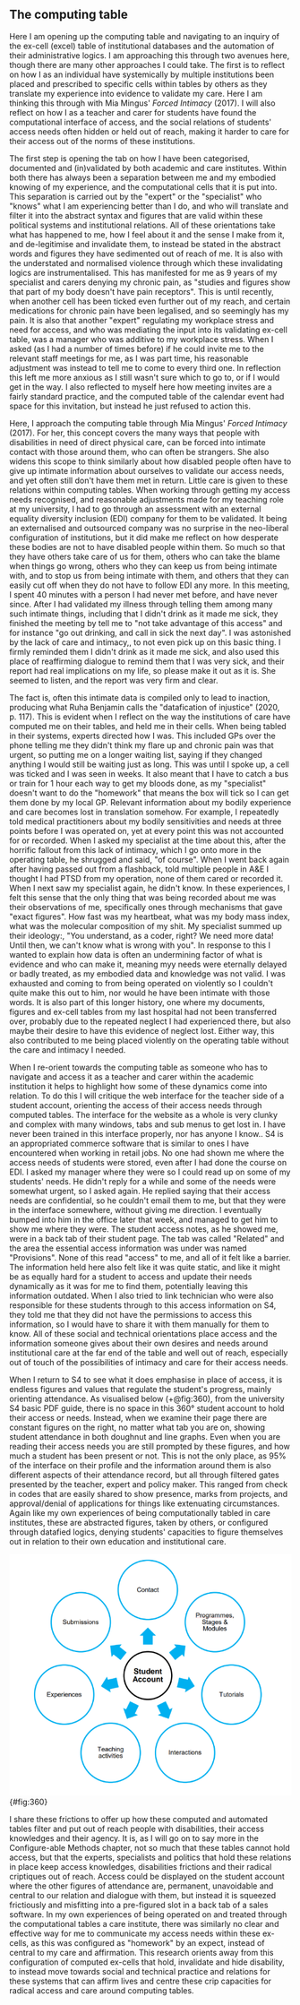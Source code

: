 ## The computing table

Here I am opening up the computing table and navigating to an inquiry of the ex-cell (excel) table of institutional databases and the automation of their administrative logics. I am approaching this through two avenues here, though there are many other approaches I could take. The first is to reflect on how I as an individual have systemically by multiple institutions been placed and prescribed to specific cells within tables by others as they translate my experience into evidence to validate my care. Here I am thinking this through with Mia Mingus' *Forced Intimacy* (2017). I will also reflect on how I as a teacher and carer for students have found the computational interface of access, and the social relations of students' access needs often hidden or held out of reach, making it harder to care for their access out of the norms of these institutions.

The first step is opening the tab on how I have been categorised, documented and (in)validated by both academic and care institutes. Within both there has always been a separation between me and my embodied knowing of my experience, and the computational cells that it is put into. This separation is carried out by the "expert" or the "specialist" who "knows" what I am experiencing better than I do, and who will translate and filter it into the abstract syntax and figures that are valid within these political systems and institutional relations. All of these orientations take what has happened to me, how I feel about it and the sense I make from it, and de-legitimise and invalidate them, to instead be stated in the abstract words and figures they have sedimented out of reach of me. It is also with the understated and normalised violence through which these invalidating logics are instrumentalised. This has manifested for me as 9 years of my specialist and carers denying my chronic pain, as "studies and figures show that part of my body doesn't have pain receptors". This is until recently, when another cell has been ticked even further out of my reach, and certain medications for chronic pain have been legalised, and so seemingly has my pain. It is also that another "expert" regulating my workplace stress and need for access, and who was mediating the input into its validating ex-cell table, was a manager who was additive to my workplace stress. When I asked (as I had a number of times before) if he could invite me to the relevant staff meetings for me, as I was part time, his reasonable adjustment was instead to tell me to come to every third one. In reflection this left me more anxious as I still wasn't sure which to go to, or if I would get in the way. I also reflected to myself here how meeting invites are a fairly standard practice, and the computed table of the calendar event had space for this invitation, but instead he just refused to action this.

Here, I approach the computing table through Mia Mingus' *Forced Intimacy* (2017). For her, this concept covers the many ways that people with disabilities in need of direct physical care, can be forced into intimate contact with those around them, who can often be strangers. She also widens this scope to think similarly about how disabled people often have to give up intimate information about ourselves to validate our access needs, and yet often still don't have them met in return. Little care is given to these relations within computing tables. When working through getting my access needs recognised, and reasonable adjustments made for my teaching role at my university, I had to go through an assessment with an external equality diversity inclusion (EDI) company for them to be validated. It being an externalised and outsourced company was no surprise in the neo-liberal configuration of institutions, but it did make me reflect on how desperate these bodies are not to have disabled people within them. So much so that they have others take care of us for them, others who can take the blame when things go wrong, others who they can keep us from being intimate with, and to stop us from being intimate with them, and others that they can easily cut off when they do not have to follow EDI any more. In this meeting, I spent 40 minutes with a person I had never met before, and have never since. After I had validated my illness through telling them among many such intimate things, including that I didn't drink as it made me sick, they finished the meeting by tell me to "not take advantage of this access" and for instance "go out drinking, and call in sick the next day". I was astonished by the lack of care and intimacy,, to not even pick up on this basic thing. I firmly reminded them I didn't drink as it made me sick, and also used this place of reaffirming dialogue to remind them that I was very sick, and their report had real implications on my life, so please make it out as it is. She seemed to listen, and the report was very firm and clear.

The fact is, often this intimate data is compiled only to lead to inaction, producing what Ruha Benjamin calls the "datafication of injustice" (2020, p. 117). This is evident when I reflect on the way the institutions of care have computed me on their tables, and held me in their cells. When being tabled in their systems, experts directed how I was. This included GPs over the phone telling me they didn't think my flare up and chronic pain was that urgent, so putting me on a longer waiting list, saying if they changed anything I would still be waiting just as long. This was until I spoke up, a cell was ticked and I was seen in weeks. It also meant that I have to catch a bus or train for 1 hour each way to get my bloods done, as my "specialist" doesn't want to do the "homework" that means the box will tick so I can get them done by my local GP. Relevant information about my bodily experience and care becomes lost in translation somehow. For example, I repeatedly told medical practitioners about my bodily sensitivities and needs at three points before I was operated on, yet at every point this was not accounted for or recorded. When I asked my specialist at the time about this, after the horrific fallout from this lack of intimacy, which I go onto more in the operating table, he shrugged and said, "of course". When I went back again after having passed out from a flashback, told multiple people in A&E I thought I had PTSD from my operation, none of them cared or recorded it. When I next saw my specialist again, he didn't know. In these experiences, I felt this sense that the only thing that was being recorded about me was their observations of me, specifically ones through mechanisms that gave "exact figures". How fast was my heartbeat, what was my body mass index, what was the molecular composition of my shit. My specialist summed up their ideology:, "You understand, as a coder, right? We need more data! Until then, we can't know what is wrong with you". In response to this I wanted to explain how data is often an undermining factor of what is evidence and who can make it, meaning myy needs were eternally delayed or badly treated, as my embodied data and knowledge was not valid. I was exhausted and coming to from being operated on violently so I couldn't quite make this out to him, nor would he have been intimate with those words. It is also part of this longer history, one where my documents, figures and ex-cell tables from my last hospital had not been transferred over, probably due to the repeated neglect I had experienced there, but also maybe their desire to have this evidence of neglect lost. Either way, this also contributed to me being placed violently on the operating table without the care and intimacy I needed.

When I re-orient towards the computing table as someone who has to navigate and access it as a teacher and carer within the academic institution it helps to highlight how some of these dynamics come into relation. To do this I will critique the web interface for the teacher side of a student account, orienting the access of their access needs through computed tables. The interface for the website as a whole is very clunky and complex with many windows, tabs and sub menus to get lost in. I have never been trained in this interface properly, nor has anyone I know.. S4 is an appropriated commerce software that is similar to ones I have encountered when working in retail jobs. No one had shown me where the access needs of students were stored, even after I had done the course on EDI. I asked my manager where they were so I could read up on some of my students' needs. He didn't reply for a while and some of the needs were somewhat urgent, so I asked again. He replied saying that their access needs are confidential, so he couldn't email them to me, but that they were in the interface somewhere, without giving me direction. I eventually bumped into him in the office later that week, and managed to get him to show me where they were. The student access notes, as he showed me, were in a back tab of their student page. The tab was called "Related" and the area the essential access information was under was named "Provisions". None of this read "access" to me, and all of it felt like a barrier. The information held here also felt like it was quite static, and like it might be as equally hard for a student to access and update their needs dynamically as it was for me to find them, potentially leaving this information outdated. When I also tried to link technician who were also responsible for these students through to this access information on S4, they told me that they did not have the permissions to access this information, so I would have to share it with them manually for them to know. All of these social and technical orientations place access and the information someone gives about their own desires and needs around institutional care at the far end of the table and well out of reach, especially out of touch of the possibilities of intimacy and care for their access needs.

When I return to S4 to see what it does emphasise in place of access, it is endless figures and values that regulate the student's progress, mainly orienting attendance. As visualised below (+@fig:360), from the university S4 basic PDF guide, there is no space in this 360° student account to hold their access or needs. Instead, when we examine their page there are constant figures on the right, no matter what tab you are on, showing student attendance in both doughnut and line graphs. Even when you are reading their access needs you are still prompted by these figures, and how much a student has been present or not. This is not the only place, as 95% of the interface on their profile and the information around them is also different aspects of their attendance record, but all through filtered gates presented by the teacher, expert and policy maker. This ranged from check in codes that are easily shared to show presence, marks from projects, and approval/denial of applications for things like extenuating circumstances. Again like my own experiences of being computationally tabled in care institutes, these are abstracted figures, taken by others, or configured through datafied logics, denying students' capacities to figure themselves out in relation to their own education and institutional care.

![S4 student account visualisation.](../03_media/S4_360.png){#fig:360}

I share these frictions to offer up how these computed and automated tables filter and put out of reach people with disabilities, their access knowledges and their agency. It is, as I will go on to say more in the Configure-able Methods chapter, not so much that these tables cannot hold access, but that the experts, specialists and politics that hold these relations in place keep access knowledges, disabilities frictions and their radical criptiques out of reach. Access could be displayed on the student account where the other figures of attendance are, permanent, unavoidable and central to our relation and dialogue with them, but instead it is squeezed frictiously and misfitting into a pre-figured slot in a back tab of a sales software. In my own experiences of being operated on and treated through the computational tables a care institute, there was similarly no clear and effective way for me to communicate my access needs within these ex-cells, as this was configured as "homework" by an expect, instead of central to my care and affirmation. This research orients away from this configuration of computed ex-cells that hold, invalidate and hide disability, to instead move towards social and technical practice and relations for these systems that can affirm lives and centre these crip capacities for radical access and care around computing tables.

